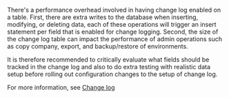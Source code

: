 There's a performance overhead involved in having change log enabled on a table. First, there are extra writes to the database when inserting, modifying, or deleting data, each of these operations will trigger an insert statement per field that is enabled for change logging. Second, the size of the change log table can impact the performance of admin operations such as copy company, export, and backup/restore of environments. 

It is therefore recommended to critically evaluate what fields should be tracked in the change log and also to do extra testing with realistic data setup before rolling out configuration changes to the setup of change log. 

For more information, see [Change log](/dynamics365/business-central/across-log-changes)  